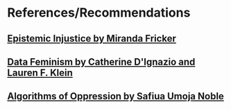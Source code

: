 # References/Recommendations

## [Epistemic Injustice by Miranda Fricker](https://books.google.com/books/about/Epistemic_Injustice.html?id=lncSDAAAQBAJ&source=kp_book_description)

## [Data Feminism by Catherine D'Ignazio and Lauren F. Klein](https://books.google.com/books?id=zZnSDwAAQBAJ&newbks=1&newbks_redir=0&printsec=frontcover&dq=data+feminism&hl=en#v=onepage&q=data%20feminism&f=false)

## [Algorithms of Oppression by Safiua Umoja Noble](https://www.google.com/books/edition/Algorithms_of_Oppression/g8OSDgAAQBAJ?hl=en&gbpv=0)
